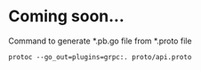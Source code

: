 # Coming soon...

Command to generate *.pb.go file from *.proto file
```
protoc --go_out=plugins=grpc:. proto/api.proto
```
